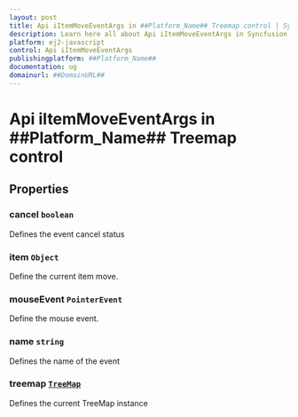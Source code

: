 ```yaml
---
layout: post
title: Api iItemMoveEventArgs in ##Platform_Name## Treemap control | Syncfusion
description: Learn here all about Api iItemMoveEventArgs in Syncfusion ##Platform_Name## Treemap control of Syncfusion Essential JS 2 and more.
platform: ej2-javascript
control: Api iItemMoveEventArgs 
publishingplatform: ##Platform_Name##
documentation: ug
domainurl: ##DomainURL##
---
```


# Api iItemMoveEventArgs in ##Platform_Name## Treemap control

## Properties

### cancel `boolean`

Defines the event cancel status

### item `Object`

Define the current item move.

### mouseEvent `PointerEvent`

Define the mouse event.

### name `string`

Defines the name of the event

### treemap [`TreeMap`](./api-treeMap.html)

Defines the current TreeMap instance
